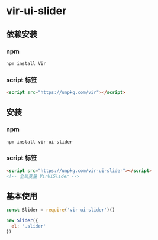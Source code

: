 # vir-ui-slider

## 依赖安装

### npm

```sh
npm install Vir
```
### script 标签

```html
<script src="https://unpkg.com/vir"></script>
```

## 安装

### npm

```sh
npm install vir-ui-slider
```

### script 标签

```html
<script src="https://unpkg.com/vir-ui-slider"></script>
<!-- 全局变量 VirUiSlider -->
```

## 基本使用

```js
const Slider = require('vir-ui-slider')()

new Slider({
  el: '.slider'
})
```

